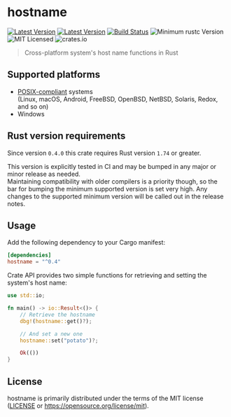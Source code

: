 # hostname

[![Latest Version](https://img.shields.io/crates/v/hostname.svg)](https://crates.io/crates/hostname)
[![Latest Version](https://docs.rs/hostname/badge.svg)](https://docs.rs/hostname)
[![Build Status](https://github.com/djc/hostname/actions/workflows/ci.yml/badge.svg)](https://github.com/djc/hostname/actions)
![Minimum rustc Version](https://img.shields.io/badge/rustc-1.74+-green.svg)
![MIT Licensed](https://img.shields.io/badge/license-MIT-blue.svg)
![crates.io](https://img.shields.io/crates/d/hostname)

> Cross-platform system's host name functions in Rust

## Supported platforms

-   [POSIX-compliant](https://en.wikipedia.org/wiki/POSIX#POSIX-oriented_operating_systems) systems\
    (Linux, macOS, Android, FreeBSD, OpenBSD, NetBSD, Solaris, Redox, and so on)
-   Windows

## Rust version requirements

Since version `0.4.0` this crate requires Rust version `1.74` or greater.

This version is explicitly tested in CI
and may be bumped in any major or minor release as needed.\
Maintaining compatibility with older compilers is a priority though,
so the bar for bumping the minimum supported version is set very high.
Any changes to the supported minimum version will be called out in the release notes.

## Usage

Add the following dependency to your Cargo manifest:

```toml
[dependencies]
hostname = "^0.4"
```

Crate API provides two simple functions for retrieving and setting the system's host name:

```rust
use std::io;

fn main() -> io::Result<()> {
    // Retrieve the hostname
    dbg!(hostname::get()?);

    // And set a new one
    hostname::set("potato")?;

    Ok(())
}
```

## License

hostname is primarily distributed under the terms of the MIT license
([LICENSE](LICENSE) or https://opensource.org/license/mit).
